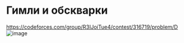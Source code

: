 # Гимли и обскварки
https://codeforces.com/group/R3IJoiTue4/contest/316719/problem/D
![image](https://github.com/OrlovAlexey/Olympiad-programming/assets/33424589/7f2b7d7c-8b2f-406d-8ec1-4fe266ce056c)

